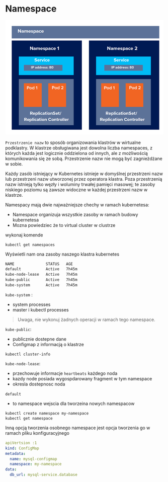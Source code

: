 # Namespace

![namespaces](/grafiki/namespaces.png)


`Przestrzenie nazw` to sposób organizowania klastrów w wirtualne podklastry. W klastrze obsługiwana jest dowolna liczba namespaces, z których każda jest logicznie oddzielona od innych, ale z możliwością komunikowania się ze sobą. Przestrzenie nazw nie mogą być zagnieżdżane w sobie.

Każdy zasób istniejący w Kubernetes istnieje w domyślnej przestrzeni nazw lub przestrzeni nazw utworzonej przez operatora klastra. Poza przestrzenią nazw istnieją tylko węzły i woluminy trwałej pamięci masowej; te zasoby niskiego poziomu są zawsze widoczne w każdej przestrzeni nazw w klastrze.

Namespacy mają dwie najważniejsze chechy w ramach kubernetesa:
- Namespace organizuja wszystkie zasoby w ramach budowy kubernetesa
- Mozna powiedziec że to virtual cluster w clustrze 

wykonaj komende 

```
kubectl get namespaces
```
Wyświetli nam ona zasoby naszego klastra kubernetes

```bash
NAME              STATUS   AGE
default           Active   7h45m
kube-node-lease   Active   7h45m
kube-public       Active   7h45m
kube-system       Active   7h45m
```

`kube-system` :
- system processes
- master i kubectl processes
> Uwaga, nie wykonuj żadnych operacji w ramach tego namespace.

`kube-public`:
- publicznie dostepne dane
- Configmap z informacją o klastrze 

```
kubectl cluster-info
```

`kube-node-lease`:
- przechowuje informacje `heartbeats` każdego noda 
- kazdy node posiada wygospdarowany fragment w tym namespace
- okresla dostepnosc noda

`default`
- to namespace wejscia dla tworzeina nowych namespacow

```
kubectl create namespace my-namespace
kubectl get namespace
```

Inną opcją tworzenia osobnego namespace jest opcja tworzenia go w ramach pliku konfiguracyjnego

```yml
apiVertsion :1
kind: ConfigMap
metadata:
  name: mysql-configmap
  namespace: my-namespace
data:
  db_url: mysql-service.database
```
